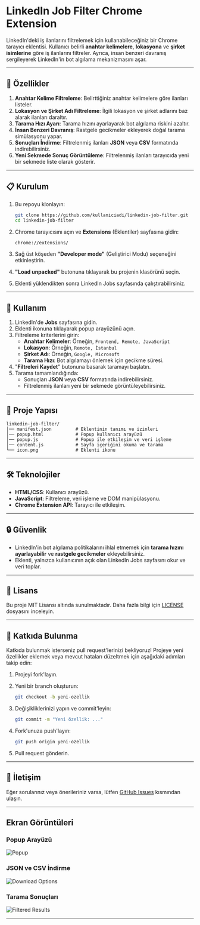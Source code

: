 # LinkedIn Job Filter Chrome Extension

LinkedIn'deki iş ilanlarını filtrelemek için kullanabileceğiniz bir Chrome tarayıcı eklentisi. Kullanıcı belirli **anahtar kelimelere**, **lokasyona** ve **şirket isimlerine** göre iş ilanlarını filtreler. Ayrıca, insan benzeri davranış sergileyerek LinkedIn'in bot algılama mekanizmasını aşar.

---

## 🚀 Özellikler

1. **Anahtar Kelime Filtreleme**: Belirttiğiniz anahtar kelimelere göre ilanları listeler.
2. **Lokasyon ve Şirket Adı Filtreleme**: İlgili lokasyon ve şirket adlarını baz alarak ilanları daraltır.
3. **Tarama Hızı Ayarı**: Tarama hızını ayarlayarak bot algılama riskini azaltır.
4. **İnsan Benzeri Davranış**: Rastgele gecikmeler ekleyerek doğal tarama simülasyonu yapar.
5. **Sonuçları İndirme**: Filtrelenmiş ilanları **JSON** veya **CSV** formatında indirebilirsiniz.
6. **Yeni Sekmede Sonuç Görüntüleme**: Filtrelenmiş ilanları tarayıcıda yeni bir sekmede liste olarak gösterir.

---

## 📋 Kurulum

1. Bu repoyu klonlayın:

   ```bash
   git clone https://github.com/kullaniciadi/linkedin-job-filter.git
   cd linkedin-job-filter
   ```

2. Chrome tarayıcısını açın ve **Extensions** (Eklentiler) sayfasına gidin:

   ```text
   chrome://extensions/
   ```

3. Sağ üst köşeden **"Developer mode"** (Geliştirici Modu) seçeneğini etkinleştirin.
4. **"Load unpacked"** butonuna tıklayarak bu projenin klasörünü seçin.
5. Eklenti yüklendikten sonra LinkedIn Jobs sayfasında çalıştırabilirsiniz.

---

## 📘 Kullanım

1. LinkedIn'de **Jobs** sayfasına gidin.
2. Eklenti ikonuna tıklayarak popup arayüzünü açın.
3. Filtreleme kriterlerini girin:
   - **Anahtar Kelimeler**: Örneğin, `Frontend, Remote, JavaScript`
   - **Lokasyon**: Örneğin, `Remote, İstanbul`
   - **Şirket Adı**: Örneğin, `Google, Microsoft`
   - **Tarama Hızı**: Bot algılamayı önlemek için gecikme süresi.
4. "**Filtreleri Kaydet**" butonuna basarak taramayı başlatın.
5. Tarama tamamlandığında:
   - Sonuçları **JSON** veya **CSV** formatında indirebilirsiniz.
   - Filtrelenmiş ilanları yeni bir sekmede görüntüleyebilirsiniz.

---

## 📂 Proje Yapısı

```text
linkedin-job-filter/
│── manifest.json         # Eklentinin tanımı ve izinleri
│── popup.html            # Popup kullanıcı arayüzü
│── popup.js              # Popup ile etkileşim ve veri işleme
│── content.js            # Sayfa içeriğini okuma ve tarama
└── icon.png              # Eklenti ikonu
```

---

## 🛠️ Teknolojiler

- **HTML/CSS**: Kullanıcı arayüzü.
- **JavaScript**: Filtreleme, veri işleme ve DOM manipülasyonu.
- **Chrome Extension API**: Tarayıcı ile etkileşim.

---

## 🔒 Güvenlik

- LinkedIn'in bot algılama politikalarını ihlal etmemek için **tarama hızını ayarlayabilir** ve **rastgele gecikmeler** ekleyebilirsiniz.
- Eklenti, yalnızca kullanıcının açık olan LinkedIn Jobs sayfasını okur ve veri toplar.

---

## 📄 Lisans

Bu proje MIT Lisansı altında sunulmaktadır. Daha fazla bilgi için [LICENSE](LICENSE) dosyasını inceleyin.

---

## 🤝 Katkıda Bulunma

Katkıda bulunmak isterseniz pull request'lerinizi bekliyoruz! Projeye yeni özellikler eklemek veya mevcut hataları düzeltmek için aşağıdaki adımları takip edin:

1. Projeyi fork'layın.
2. Yeni bir branch oluşturun:

   ```bash
   git checkout -b yeni-ozellik
   ```

3. Değişikliklerinizi yapın ve commit'leyin:

   ```bash
   git commit -m "Yeni özellik: ..."
   ```

4. Fork'unuza push'layın:

   ```bash
   git push origin yeni-ozellik
   ```

5. Pull request gönderin.

---

## 🌟 İletişim

Eğer sorularınız veya önerileriniz varsa, lütfen [GitHub Issues](https://github.com/kullaniciadi/linkedin-job-filter/issues) kısmından ulaşın.

---

## Ekran Görüntüleri

### Popup Arayüzü

![Popup](https://via.placeholder.com/300x150)

### JSON ve CSV İndirme

![Download Options](https://via.placeholder.com/300x150)

### Tarama Sonuçları

![Filtered Results](https://via.placeholder.com/300x150)

---
